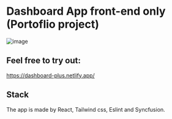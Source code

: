 # Dashboard App front-end only (Portoflio project)
![image](https://user-images.githubusercontent.com/80544907/179362830-6513c07e-40fe-4698-80cd-82b3c4bb778b.png)


## Feel free to try out:
https://dashboard-plus.netlify.app/

## Stack
The app is made by React, Tailwind css, Eslint and Syncfusion.
